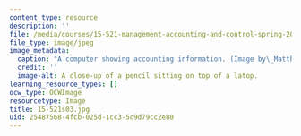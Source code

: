 ```yaml
---
content_type: resource
description: ''
file: /media/courses/15-521-management-accounting-and-control-spring-2003/254875684fcb025d1cc35c9d79cc2e80_15-521s03.jpg
file_type: image/jpeg
image_metadata:
  caption: "A computer showing accounting information. (Image by\_Matthew Palmer.)"
  credit: ''
  image-alt: A close-up of a pencil sitting on top of a latop.
learning_resource_types: []
ocw_type: OCWImage
resourcetype: Image
title: 15-521s03.jpg
uid: 25487568-4fcb-025d-1cc3-5c9d79cc2e80
---
```

